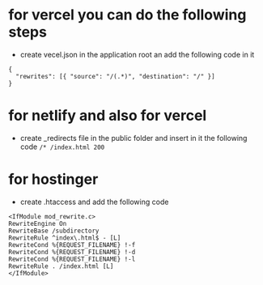 # for vercel you can do the following steps

- create vecel.json in the application root an add the following code in it

```
{
  "rewrites": [{ "source": "/(.*)", "destination": "/" }]
}
```

# for netlify and also for vercel

- create \_redirects file in the public folder and insert in it the following code `/* /index.html 200`

# for hostinger

- create .htaccess and add the following code

```
<IfModule mod_rewrite.c>
RewriteEngine On
RewriteBase /subdirectory
RewriteRule ^index\.html$ - [L]
RewriteCond %{REQUEST_FILENAME} !-f
RewriteCond %{REQUEST_FILENAME} !-d
RewriteCond %{REQUEST_FILENAME} !-l
RewriteRule . /index.html [L]
</IfModule>
```
